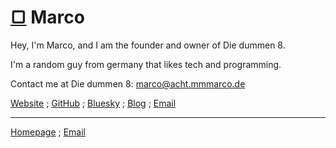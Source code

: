 # [▢](/) Marco

Hey, I'm Marco, and I am the founder and owner of Die dummen 8.

I'm a random guy from germany that likes tech and programming.

Contact me at Die dummen 8: [marco@acht.mmmarco.de](mailto:marco@acht.mmmarco.de)

[Website](https://mmmarco.de/) ; [GitHub](https://github.com/mmmarco-de) ; [Bluesky](https://bsky.app/profile/mmmarco.de) ; [Blog](https://mmmarco.de/blog) ; [Email](mailto:marco@mmmarco.de)
****
[Homepage](/) ; [Email](mailto:acht@acht.mmmarco.de)